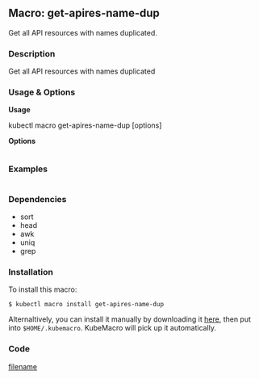 ## Macro: get-apires-name-dup

Get all API resources with names duplicated.

<!-- tabs:start -->

### **Description**


Get all API resources with names duplicated



### **Usage & Options**

**Usage**

kubectl macro get-apires-name-dup [options]

**Options**

```

```

### **Examples**

```shell

```

### **Dependencies**

* sort
* head
* awk
* uniq
* grep

### **Installation**

To install this macro:
```shell
$ kubectl macro install get-apires-name-dup
```

Alternaltively, you can install it manually by downloading it [here](../bin/get-apires-name-dup.sh), then put into `$HOME/.kubemacro`. KubeMacro will pick up it automatically.

### **Code**

[filename](../bin/get-apires-name-dup.sh ':include :type=code shell')

<!-- tabs:end -->
